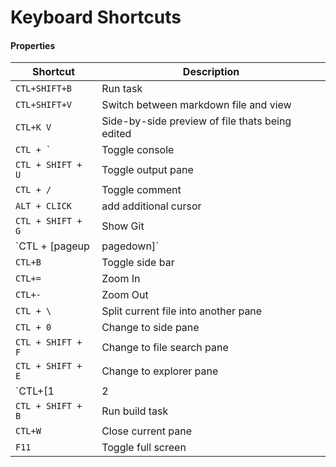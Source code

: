 # Keyboard Shortcuts

#### Properties

Shortcut | Description
---|---
`CTL+SHIFT+B` | Run task
`CTL+SHIFT+V` | Switch between markdown file and view
`CTL+K V` | Side-by-side preview of file thats being edited
``CTL + ` `` | Toggle console
`CTL + SHIFT + U` | Toggle output pane
`CTL + / ` | Toggle comment
`ALT + CLICK` | add additional cursor
`CTL + SHIFT + G` | Show Git
`CTL + [pageup|pagedown]` | Navigate between files
`CTL+B` | Toggle side bar
`CTL+=` | Zoom In
`CTL+-` | Zoom Out
`CTL + \` | Split current file into another pane
`CTL + 0` | Change to side pane
`CTL + SHIFT + F` | Change to file search pane
`CTL + SHIFT + E` | Change to explorer pane
`CTL+[1|2|3]` | Change to edit pane 1|2|3
`CTL + SHIFT + B` | Run build task
`CTL+W` | Close current pane
`F11` | Toggle full screen
